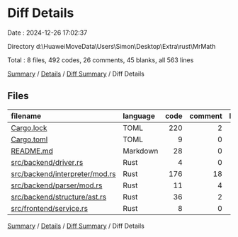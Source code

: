 # Diff Details

Date : 2024-12-26 17:02:37

Directory d:\\HuaweiMoveData\\Users\\Simon\\Desktop\\Extra\\rust\\MrMath

Total : 8 files,  492 codes, 26 comments, 45 blanks, all 563 lines

[Summary](results.md) / [Details](details.md) / [Diff Summary](diff.md) / Diff Details

## Files
| filename | language | code | comment | blank | total |
| :--- | :--- | ---: | ---: | ---: | ---: |
| [Cargo.lock](/Cargo.lock) | TOML | 220 | 2 | 30 | 252 |
| [Cargo.toml](/Cargo.toml) | TOML | 9 | 0 | 1 | 10 |
| [README.md](/README.md) | Markdown | 28 | 0 | 2 | 30 |
| [src/backend/driver.rs](/src/backend/driver.rs) | Rust | 4 | 0 | 0 | 4 |
| [src/backend/interpreter/mod.rs](/src/backend/interpreter/mod.rs) | Rust | 176 | 18 | 7 | 201 |
| [src/backend/parser/mod.rs](/src/backend/parser/mod.rs) | Rust | 11 | 4 | 3 | 18 |
| [src/backend/structure/ast.rs](/src/backend/structure/ast.rs) | Rust | 36 | 2 | 3 | 41 |
| [src/frontend/service.rs](/src/frontend/service.rs) | Rust | 8 | 0 | -1 | 7 |

[Summary](results.md) / [Details](details.md) / [Diff Summary](diff.md) / Diff Details